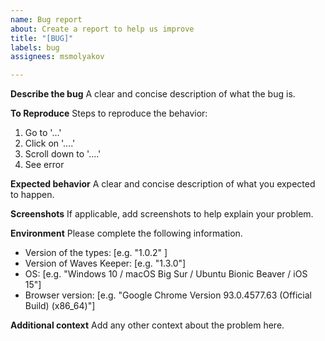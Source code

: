 ```yaml
---
name: Bug report
about: Create a report to help us improve
title: "[BUG]"
labels: bug
assignees: msmolyakov

---
```


**Describe the bug**
A clear and concise description of what the bug is.

**To Reproduce**
Steps to reproduce the behavior:
1. Go to '...'
2. Click on '....'
3. Scroll down to '....'
4. See error

**Expected behavior**
A clear and concise description of what you expected to happen.

**Screenshots**
If applicable, add screenshots to help explain your problem.

**Environment**
Please complete the following information.
- Version of the types: [e.g. "1.0.2" ]
- Version of Waves Keeper: [e.g. "1.3.0"]
- OS: [e.g. "Windows 10 / macOS Big Sur / Ubuntu Bionic Beaver / iOS 15"]
- Browser version: [e.g. "Google Chrome Version 93.0.4577.63 (Official Build) (x86_64)"]

**Additional context**
Add any other context about the problem here.